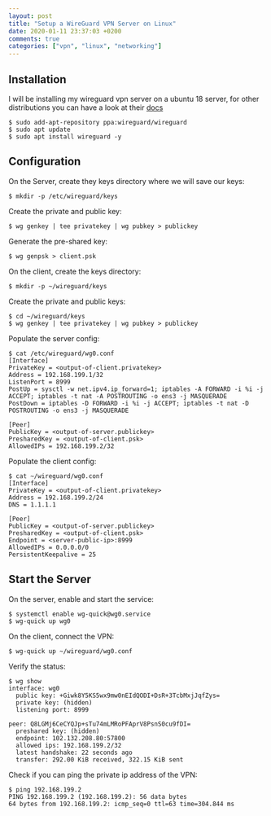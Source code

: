 ```yaml
---
layout: post
title: "Setup a WireGuard VPN Server on Linux"
date: 2020-01-11 23:37:03 +0200
comments: true
categories: ["vpn", "linux", "networking"] 
---
```


## Installation

I will be installing my wireguard vpn server on a ubuntu 18 server, for other distributions you can have a look at their [docs](https://www.wireguard.com/install/)

```
$ sudo add-apt-repository ppa:wireguard/wireguard
$ sudo apt update
$ sudo apt install wireguard -y
```

## Configuration

On the Server, create they keys directory where we will save our keys:

```
$ mkdir -p /etc/wireguard/keys
```

Create the private and public key:

```
$ wg genkey | tee privatekey | wg pubkey > publickey
```

Generate the pre-shared key:

```
$ wg genpsk > client.psk
```

On the client, create the keys directory:

```
$ mkdir -p ~/wireguard/keys
```

Create the private and public keys:

```
$ cd ~/wireguard/keys
$ wg genkey | tee privatekey | wg pubkey > publickey
```

Populate the server config:

```
$ cat /etc/wireguard/wg0.conf
[Interface]
PrivateKey = <output-of-client.privatekey>
Address = 192.168.199.1/32
ListenPort = 8999
PostUp = sysctl -w net.ipv4.ip_forward=1; iptables -A FORWARD -i %i -j ACCEPT; iptables -t nat -A POSTROUTING -o ens3 -j MASQUERADE
PostDown = iptables -D FORWARD -i %i -j ACCEPT; iptables -t nat -D POSTROUTING -o ens3 -j MASQUERADE

[Peer]
PublicKey = <output-of-server.publickey>
PresharedKey = <output-of-client.psk>
AllowedIPs = 192.168.199.2/32
```

Populate the client config:

```
$ cat ~/wireguard/wg0.conf
[Interface]
PrivateKey = <output-of-client.privatekey>
Address = 192.168.199.2/24
DNS = 1.1.1.1

[Peer]
PublicKey = <output-of-server.publickey>
PresharedKey = <output-of-client.psk>
Endpoint = <server-public-ip>:8999
AllowedIPs = 0.0.0.0/0
PersistentKeepalive = 25
```

## Start the Server

On the server, enable and start the service:

```
$ systemctl enable wg-quick@wg0.service
$ wg-quick up wg0
```

On the client, connect the VPN:

```
$ wg-quick up ~/wireguard/wg0.conf
```

Verify the status:

```
$ wg show
interface: wg0
  public key: +Giwk8Y5KS5wx9mw0nEIdQODI+DsR+3TcbMxjJqfZys=
  private key: (hidden)
  listening port: 8999

peer: Q8LGMj6CeCYQJp+sTu74mLMRoPFAprV8PsnS0cu9fDI=
  preshared key: (hidden)
  endpoint: 102.132.208.80:57800
  allowed ips: 192.168.199.2/32
  latest handshake: 22 seconds ago
  transfer: 292.00 KiB received, 322.15 KiB sent
```

Check if you can ping the private ip address of the VPN:

```
$ ping 192.168.199.2
PING 192.168.199.2 (192.168.199.2): 56 data bytes
64 bytes from 192.168.199.2: icmp_seq=0 ttl=63 time=304.844 ms
```
